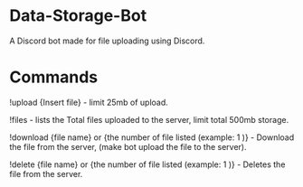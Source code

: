 # Data-Storage-Bot
A Discord bot made for file uploading using Discord. 

# Commands
!upload {Insert file} - limit 25mb of upload. 

!files - lists the Total files uploaded to the server, limit total 500mb storage. 

!download {file name} or {the number of file listed (example: 1 )} - Download the file from the server, (make bot upload the file to the server). 

!delete {file name} or {the number of file listed (example: 1 )} - Deletes the file from the server. 
